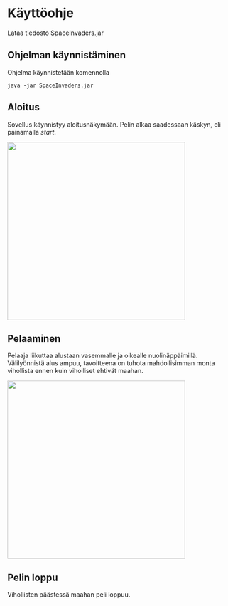 # Käyttöohje
Lataa tiedosto SpaceInvaders.jar

## Ohjelman käynnistäminen
Ohjelma käynnistetään komennolla

```
java -jar SpaceInvaders.jar
```
## Aloitus
Sovellus käynnistyy aloitusnäkymään.
Pelin alkaa saadessaan käskyn, eli painamalla *start*.

<img src="https://github.com/kivik-beep/ot-harjoitustyo/blob/main/dokumentaatio/aloitus.png" width="400">

## Pelaaminen
Pelaaja liikuttaa alustaan vasemmalle ja oikealle nuolinäppäimillä. Välilyönnistä alus ampuu, tavoitteena on tuhota mahdollisimman monta vihollista ennen kuin viholliset ehtivät maahan. 

<img src="https://github.com/kivik-beep/ot-harjoitustyo/blob/main/dokumentaatio/peli.png" width="400">

## Pelin loppu
Vihollisten päästessä maahan peli loppuu. 
